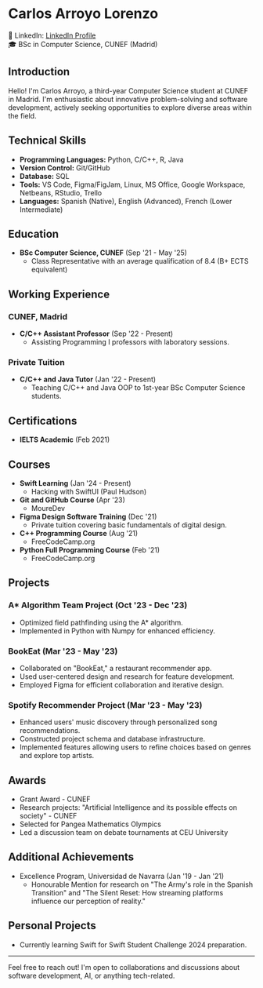 # Carlos Arroyo Lorenzo

💼 LinkedIn: [LinkedIn Profile](https://www.linkedin.com/in/cgarroyolorenzo/)  
🎓 BSc in Computer Science, CUNEF (Madrid)

## Introduction
Hello! I'm Carlos Arroyo, a third-year Computer Science student at CUNEF in Madrid. I'm enthusiastic about innovative problem-solving and software development, actively seeking opportunities to explore diverse areas within the field.

## Technical Skills
- **Programming Languages:** Python, C/C++, R, Java
- **Version Control:** Git/GitHub
- **Database:** SQL
- **Tools:** VS Code, Figma/FigJam, Linux, MS Office, Google Workspace, Netbeans, RStudio, Trello
- **Languages:** Spanish (Native), English (Advanced), French (Lower Intermediate)

## Education
- **BSc Computer Science, CUNEF** (Sep '21 - May '25)
  - Class Representative with an average qualification of 8.4 (B+ ECTS equivalent)

## Working Experience
### CUNEF, Madrid
- **C/C++ Assistant Professor** (Sep '22 - Present)
  - Assisting Programming I professors with laboratory sessions.

### Private Tuition
- **C/C++ and Java Tutor** (Jan '22 - Present)
  - Teaching C/C++ and Java OOP to 1st-year BSc Computer Science students.

## Certifications
- **IELTS Academic** (Feb 2021)

## Courses
- **Swift Learning** (Jan '24 - Present)
  - Hacking with SwiftUI (Paul Hudson)
- **Git and GitHub Course** (Apr '23)
  - MoureDev
- **Figma Design Software Training** (Dec '21)
  - Private tuition covering basic fundamentals of digital design.
- **C++ Programming Course** (Aug '21)
  - FreeCodeCamp.org
- **Python Full Programming Course** (Feb '21)
  - FreeCodeCamp.org

## Projects
### A* Algorithm Team Project (Oct '23 - Dec '23)
- Optimized field pathfinding using the A* algorithm.
- Implemented in Python with Numpy for enhanced efficiency.

### BookEat (Mar '23 - May '23)
- Collaborated on "BookEat," a restaurant recommender app.
- Used user-centered design and research for feature development.
- Employed Figma for efficient collaboration and iterative design.

### Spotify Recommender Project (Mar '23 - May '23)
- Enhanced users' music discovery through personalized song recommendations.
- Constructed project schema and database infrastructure.
- Implemented features allowing users to refine choices based on genres and explore top artists.

## Awards
- Grant Award - CUNEF
- Research projects: "Artificial Intelligence and its possible effects on society" - CUNEF
- Selected for Pangea Mathematics Olympics
- Led a discussion team on debate tournaments at CEU University

## Additional Achievements
- Excellence Program, Universidad de Navarra (Jan '19 - Jan '21)
  - Honourable Mention for research on "The Army's role in the Spanish Transition" and "The Silent Reset: How streaming platforms influence our perception of reality."

## Personal Projects
- Currently learning Swift for Swift Student Challenge 2024 preparation.
  
---

Feel free to reach out! I'm open to collaborations and discussions about software development, AI, or anything tech-related.

